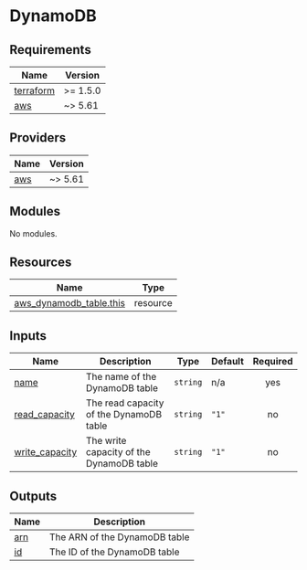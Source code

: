 # DynamoDB

<!-- BEGINNING OF PRE-COMMIT-TERRAFORM DOCS HOOK -->
## Requirements

| Name | Version |
|------|---------|
| <a name="requirement_terraform"></a> [terraform](#requirement\_terraform) | >= 1.5.0 |
| <a name="requirement_aws"></a> [aws](#requirement\_aws) | ~> 5.61 |

## Providers

| Name | Version |
|------|---------|
| <a name="provider_aws"></a> [aws](#provider\_aws) | ~> 5.61 |

## Modules

No modules.

## Resources

| Name | Type |
|------|------|
| [aws_dynamodb_table.this](https://registry.terraform.io/providers/hashicorp/aws/latest/docs/resources/dynamodb_table) | resource |

## Inputs

| Name | Description | Type | Default | Required |
|------|-------------|------|---------|:--------:|
| <a name="input_name"></a> [name](#input\_name) | The name of the DynamoDB table | `string` | n/a | yes |
| <a name="input_read_capacity"></a> [read\_capacity](#input\_read\_capacity) | The read capacity of the DynamoDB table | `string` | `"1"` | no |
| <a name="input_write_capacity"></a> [write\_capacity](#input\_write\_capacity) | The write capacity of the DynamoDB table | `string` | `"1"` | no |

## Outputs

| Name | Description |
|------|-------------|
| <a name="output_arn"></a> [arn](#output\_arn) | The ARN of the DynamoDB table |
| <a name="output_id"></a> [id](#output\_id) | The ID of the DynamoDB table |
<!-- END OF PRE-COMMIT-TERRAFORM DOCS HOOK -->
